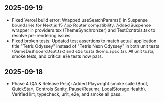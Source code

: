 ## 2025-09-19

- Fixed Vercel build error: Wrapped useSearchParams() in Suspense boundaries for Next.js 15 App Router compatibility. Added Suspense wrapper in providers.tsx (ThemeSynchronizer) and TestControls.tsx to resolve pre-rendering issues.
- Fixed broken tests: Updated test assertions to match actual application title "Tetris Odyssey" instead of "Tetris Neon Odyssey" in both unit tests (GameDashboard.test.tsx) and e2e tests (home.spec.ts). All unit tests, smoke tests, and critical e2e tests now pass.

## 2025-09-18

- Phase 4 (QA & Release Prep): Added Playwright smoke suite (Boot, QuickStart, Controls Sanity, Pause/Resume, LocalStorage Health). Verified lint, typecheck, unit, e2e, and smoke all pass.
